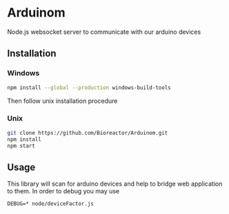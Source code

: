 # Arduinom
Node.js websocket server to communicate with our arduino devices

## Installation

### Windows
```bash
npm install --global --production windows-build-tools
```
Then follow unix installation procedure


### Unix
```bash
git clone https://github.com/Bioreactor/Arduinom.git
npm install 
npm start
```

## Usage

This library will scan for arduino devices and help to bridge web application
to them.
In order to debug you may use
```
DEBUG=* node/deviceFactor.js
```